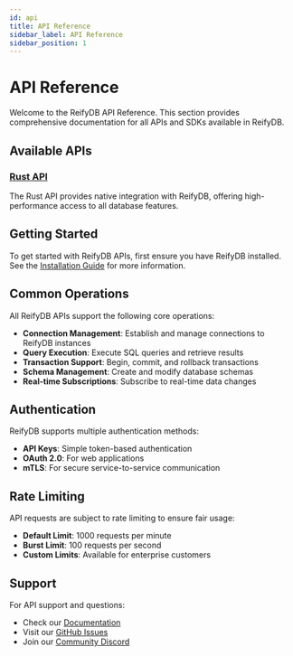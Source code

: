 ```yaml
---
id: api
title: API Reference
sidebar_label: API Reference
sidebar_position: 1
---
```


# API Reference

Welcome to the ReifyDB API Reference. This section provides comprehensive documentation for all APIs and SDKs available in ReifyDB.

## Available APIs

### [Rust API](./rust)
The Rust API provides native integration with ReifyDB, offering high-performance access to all database features.

## Getting Started

To get started with ReifyDB APIs, first ensure you have ReifyDB installed. See the [Installation Guide](/docs/getting-started/installation) for more information.

## Common Operations

All ReifyDB APIs support the following core operations:

- **Connection Management**: Establish and manage connections to ReifyDB instances
- **Query Execution**: Execute SQL queries and retrieve results
- **Transaction Support**: Begin, commit, and rollback transactions
- **Schema Management**: Create and modify database schemas
- **Real-time Subscriptions**: Subscribe to real-time data changes

## Authentication

ReifyDB supports multiple authentication methods:

- **API Keys**: Simple token-based authentication
- **OAuth 2.0**: For web applications
- **mTLS**: For secure service-to-service communication

## Rate Limiting

API requests are subject to rate limiting to ensure fair usage:

- **Default Limit**: 1000 requests per minute
- **Burst Limit**: 100 requests per second
- **Custom Limits**: Available for enterprise customers

## Support

For API support and questions:

- Check our [Documentation](/docs/getting-started/installation)
- Visit our [GitHub Issues](https://github.com/reifydb/reifydb/issues)
- Join our [Community Discord](https://discord.gg/reifydb)
